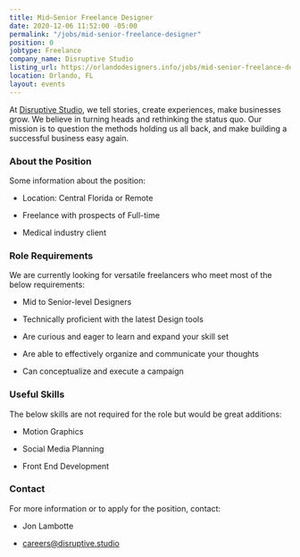 ```yaml
---
title: Mid–Senior Freelance Designer
date: 2020-12-06 11:52:00 -05:00
permalink: "/jobs/mid-senior-freelance-designer"
position: 0
jobtype: Freelance
company_name: Disruptive Studio
listing_url: https://orlandodesigners.info/jobs/mid-senior-freelance-designer
location: Orlando, FL
layout: events
---
```


At [Disruptive Studio](http://disruptive.studio/), we tell stories, create experiences, make businesses grow. We believe in turning heads and rethinking the status quo. Our mission is to question the methods holding us all back, and make building a successful business easy again.

### About the Position

Some information about the position:

* Location: Central Florida or Remote

* Freelance with prospects of Full-time

* Medical industry client

### Role Requirements

We are currently looking for versatile freelancers who meet most of the below requirements:

* Mid to Senior-level Designers

* Technically proficient with the latest Design tools

* Are curious and eager to learn and expand your skill set

* Are able to effectively organize and communicate your thoughts

* Can conceptualize and execute a campaign

### Useful Skills

The below skills are not required for the role but would be great additions:

* Motion Graphics 

* Social Media Planning

* Front End Development

### Contact

For more information or to apply for the position, contact:

* Jon Lambotte

* [careers@disruptive.studio](careers@disruptive.studio)